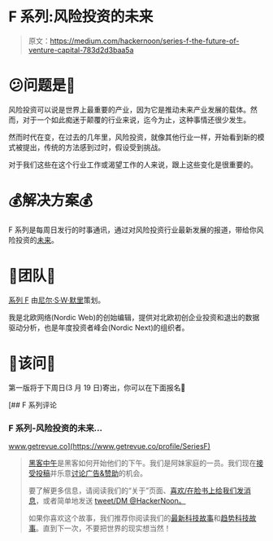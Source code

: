 # F 系列:风险投资的未来

> 原文：<https://medium.com/hackernoon/series-f-the-future-of-venture-capital-783d2d3baa5a>

# 😕问题是🤔

风险投资可以说是世界上最重要的产业，因为它是推动未来产业发展的载体。然而，对于一个如此痴迷于颠覆的行业来说，迄今为止，这种事情还很少发生。

然而时代在变，在过去的几年里，风险投资，就像其他行业一样，开始看到新的模式被提出，传统的方法感到过时，假设受到挑战。

对于我们这些在这个行业工作或渴望工作的人来说，跟上这些变化是很重要的。

# 💰解决方案💰

F 系列是每周日发行的时事通讯，通过对风险投资行业最新发展的报道，带给你风险投资的[未来](https://hackernoon.com/tagged/future)。

# 🤑团队🤑

[系列 F](https://www.getrevue.co/profile/SeriesF) 由[尼尔·S·W·默里](http://twitter.com/neilswmurray)策划。

我是北欧网络(Nordic Web)的创始编辑，提供对北欧初创企业投资和退出的数据驱动分析，也是年度投资者峰会(Nordic Next)的组织者。

# 💸该问💸

第一版将于下周日(3 月 19 日)寄出，你可以在下面报名📩

[](https://www.getrevue.co/profile/SeriesF) [## F 系列评论

### F 系列-风险投资的未来...

www.getrevue.co](https://www.getrevue.co/profile/SeriesF) 

> [黑客中午](http://bit.ly/Hackernoon)是黑客如何开始他们的下午。我们是阿妹家庭的一员。我们现在[接受投稿](http://bit.ly/hackernoonsubmission)并乐意[讨论广告&赞助](mailto:partners@amipublications.com)的机会。
> 
> 要了解更多信息，请阅读我们的“关于”页面、[喜欢/在脸书上给我们发消息](http://bit.ly/HackernoonFB)，或者简单地发送 [tweet/DM @HackerNoon。](https://goo.gl/k7XYbx)
> 
> 如果你喜欢这个故事，我们推荐你阅读我们的[最新科技故事](http://bit.ly/hackernoonlatestt)和[趋势科技故事](https://hackernoon.com/trending)。直到下一次，不要把世界的现实想当然！